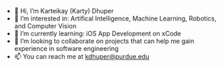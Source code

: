 - 👋 Hi, I’m Karteikay (Karty) Dhuper
- 👀 I’m interested in: Artifical Intelligence, Machine Learning, Robotics, and Computer Vision
- 🌱 I’m currently learning: iOS App Development on xCode 
- 💞️ I’m looking to collaborate on projects that can help me gain experience in software engineering
- 📫 You can reach me at kdhuper@purdue.edu

<!---
Karty-64bit/Karty-64bit is a ✨ special ✨ repository because its `README.md` (this file) appears on your GitHub profile.
You can click the Preview link to take a look at your changes.
--->
